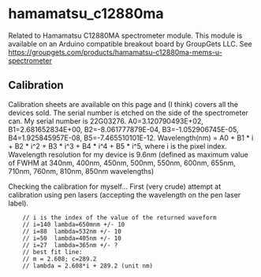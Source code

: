 # hamamatsu_c12880ma

Related to Hamamatsu C12880MA spectrometer module. This module is available on an Arduino compatible breakout board by GroupGets LLC.
See https://groupgets.com/products/hamamatsu-c12880ma-mems-u-spectrometer



## Calibration

Calibration sheets are available on this page and (I think) covers all the devices sold. The serial number is etched on the side of  the spectrometer can. 
My serial number is 22G03276. A0=3.120790493E+02, B1=2.681652834E+00, B2=-8.061777879E-04, B3=-1.052906745E-05, B4=1.925845957E-08, B5=-7.465510101E-12. 
Wavelength(nm) = A0 + B1 * i + B2 * i^2 + B3 * i^3 + B4 * i^4 + B5 * i^5, where i is the pixel index. 
Wavelength resolution for my device is 9.6nm (defined as maximum value of FWHM at 340nm, 400nm, 450nm, 500nm, 550nm, 600nm, 655nm, 710nm, 760nm, 810nm, 850nm wavelengths)

Checking the calibration for myself... First (very crude) attempt at calibration using pen lasers (accepting the wavelength on the pen laser label).

```
    // i is the index of the value of the returned waveform
    // i=140 lambda=650mnm +/- 10
    // i=88  lambda=532nm +/- 10
    // i=50  lambda=405nm +/- 10
    // i=27  lambda=365nm +/- ?
    // best fit line:
    // m = 2.608; c=289.2
    // lambda = 2.608*i + 289.2 (unit nm)

```
    
